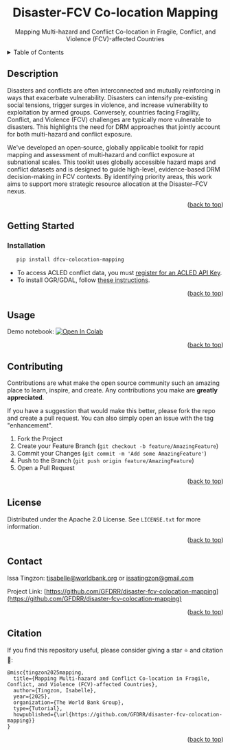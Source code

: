 <div align="center">

# Disaster-FCV Co-location Mapping
Mapping Multi-hazard and Conflict Co-location in Fragile, Conflict, and Violence (FCV)-affected Countries

</div>

<!-- TABLE OF CONTENTS -->
<details>
  <summary>Table of Contents</summary>
  <ol>
    <li>
      <a href="#Description">Description</a>
    </li>
    <li>
      <a href="#getting-started">Getting Started</a>
      <ul>
        <li><a href="#installation">Installation</a></li>
      </ul>
    </li>
    <li><a href="#usage">Usage</a></li>
    <li><a href="#contributing">Contributing</a></li>
    <li><a href="#license">License</a></li>
    <li><a href="#contact">Contact</a></li>
    <li><a href="#citation">Citation</a></li>
  </ol>
</details>

<!-- DESCRIPTION -->
## Description

Disasters and conflicts are often interconnected and mutually reinforcing in ways that exacerbate vulnerability. Disasters can intensify pre-existing social tensions, trigger surges in violence, and increase vulnerability to exploitation by armed groups. Conversely, countries facing Fragility, Conflict, and Violence (FCV) challenges are typically more vulnerable to disasters. This highlights the need for DRM approaches that jointly account for both multi-hazard and conflict exposure. 

We've developed an open‑source, globally applicable toolkit for rapid mapping and assessment of multi‑hazard and conflict exposure at subnational scales. This toolkit uses globally accessible hazard maps and conflict datasets and is designed to guide high-level, evidence-based DRM decision-making in FCV contexts. By identifying priority areas, this work aims to support more strategic resource allocation at the Disaster–FCV nexus. 

<p align="right">(<a href="#readme-top">back to top</a>)</p>

<!-- GETTING STARTED -->
## Getting Started

### Installation
```sh
   pip install dfcv-colocation-mapping
```

- To access ACLED conflict data, you must [register for an ACLED API Key](https://acleddata.com/api-documentation/getting-started).
- To install OGR/GDAL, follow [these instructions](https://ljvmiranda921.github.io/notebook/2019/04/13/install-gdal/).

<p align="right">(<a href="#readme-top">back to top</a>)</p>

<!-- USAGE EXAMPLES -->
## Usage

Demo notebook: <a target="_blank" href="https://colab.research.google.com/github/GFDRR/disaster-fcv-colocation-mapping/blob/master/notebooks/demo2.ipynb">
  <img src="https://colab.research.google.com/assets/colab-badge.svg" alt="Open In Colab"/>
</a>

<p align="right">(<a href="#readme-top">back to top</a>)</p>

<!-- CONTRIBUTING -->
## Contributing

Contributions are what make the open source community such an amazing place to learn, inspire, and create. Any contributions you make are **greatly appreciated**.

If you have a suggestion that would make this better, please fork the repo and create a pull request. You can also simply open an issue with the tag "enhancement".

1. Fork the Project
2. Create your Feature Branch (`git checkout -b feature/AmazingFeature`)
3. Commit your Changes (`git commit -m 'Add some AmazingFeature'`)
4. Push to the Branch (`git push origin feature/AmazingFeature`)
5. Open a Pull Request

<p align="right">(<a href="#readme-top">back to top</a>)</p>

<!-- LICENSE -->
## License

Distributed under the Apache 2.0 License. See `LICENSE.txt` for more information.

<p align="right">(<a href="#readme-top">back to top</a>)</p>

<!-- CONTACT -->
## Contact

Issa Tingzon: tisabelle@worldbank.org or issatingzon@gmail.com

Project Link: [https://github.com/GFDRR/disaster-fcv-colocation-mapping](https://github.com/GFDRR/disaster-fcv-colocation-mapping)

<p align="right">(<a href="#readme-top">back to top</a>)</p>

<!-- CITATION -->
## Citation
If you find this repository useful, please consider giving a star ⭐ and citation 🦖:
```
@misc{tingzon2025mapping,
  title={Mapping Multi-hazard and Conflict Co-location in Fragile, Conflict, and Violence (FCV)-affected Countries},
  author={Tingzon, Isabelle},
  year={2025},
  organization={The World Bank Group},
  type={Tutorial},
  howpublished={\url{https://github.com/GFDRR/disaster-fcv-colocation-mapping}}
}
```

<p align="right">(<a href="#readme-top">back to top</a>)</p>

